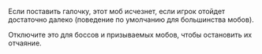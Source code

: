 Если поставить галочку, этот моб исчезнет, если игрок отойдет достаточно далеко (поведение по умолчанию для большинства мобов).
 
Отключите это для боссов и призываемых мобов, чтобы остановить их отчаяние.